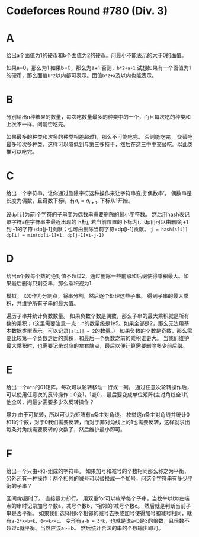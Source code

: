 # Codeforces Round #780 (Div. 3)
# A
给出a个面值为1的硬币和b个面值为2的硬币。问最小不能表示的大于0的面值。

如果a=0，那么为1
如果b=0，那么为a+1
否则，`b*2+a+1`
试想如果有一个面值为1的硬币，那么面值`b*2`以内都可表示。面值`b*2+a`及以内也能表示。

# B
分别给出n种糖果的数量，每次吃数量最多的种类中的一个，而且每次吃的种类和上次不一样。问能否吃完。

如果最多的种类和次多的种类相差超过1，那么不可能吃完。 否则能吃完。
交替吃最多和次多种类，这样可以降低到与第三多持平，然后在这三中中交替吃。以此类推可以吃完。

# C
给出一个字符串，让你通过删除字符这种操作来让字符串变成‘偶数串’。
偶数串是长度为偶数，且奇数下标i，有$a_i = a_{i+1}$. 下标从1开始。

设`dp[i]`为前i个字符的子串变为偶数串需要删除的最小字符数。
然后用hash表记录字符a在字符串中最近出现的下标j,
若当前位置的下标为i，dp[i]可以由删除j+1到i-1的字符+dp[j-1]贡献；也可由删除当前字符+dp[i-1]贡献。
`j = hash[s[i]]`
`dp[i] = min(dp[i-1]+1, dp[j-1]+i-j-1)`

# D
给出n个数每个数的绝对值不超过2，通过删除一些前缀和后缀使得乘积最大。如果最后删得只剩空串，那么乘积视为1.

模拟。
以0作为分割点，将串分割，然后逐个处理这些子串。 得到子串的最大乘积，并维护所有子串的最大值。

遍历子串并统计负数数量。 如果负数个数是偶数，那么子串的最大乘积就是所有数的乘积；（这里需要注意一点：n的数量级是1e5。如果全部是2，那么无法用基本数据类型表示。可以记录`|a[i]| = 2`的数量。）
如果负数的个数是奇数，那么需要比较第一个负数之后的乘积，和最后一个负数之前的乘积谁更大。
当我们维护最大乘积时，也需要记录对应的左右端点，最后以便计算需要删除多少前后缀。

# E
给出一个`n*n`的01矩阵。每次可以轮转移动一行或一列。
通过任意次轮转操作后，可以使用任意次的反转操作：0变1，1变0，
最后要变成单位矩阵(主对角线全1其他全0)，问最少需要多少次反转操作？

暴力
由于可轮转，所以可认为矩阵有n条主对角线。 枚举这n条主对角线并统计0和1的个数，对于0我们需要反转，而对于非对角线上的1也需要反转，这样就求出每条对角线需要反转的次数了，然后维护最小即可。

# F
给出一个只由`+`和`-`组成的字符串。 如果加号和减号的个数相同那么称之为平衡，另外还有一种操作：两个相邻的减号可以替换成一个加号，问这个字符串有多少平衡的子串？

区间dp超时了。
直接暴力却行。
用双重for可以枚举每个子串，当枚举以l为左端点的串时记录加号个数a，减号个数b，'相邻的'减号个数c。
然后就是判断当前子串是否平衡。
如果我们选择用k个相邻的减号去换成加号使得加号和减号相同，就有`a-2*k=b+k, 0<=k<=c`。
变形有`a-b = 3*k`，也就是说a-b是3的倍数，且倍数不超过c就平衡。当然应该a>=b。
然后统计合法的串的个数输出即可。